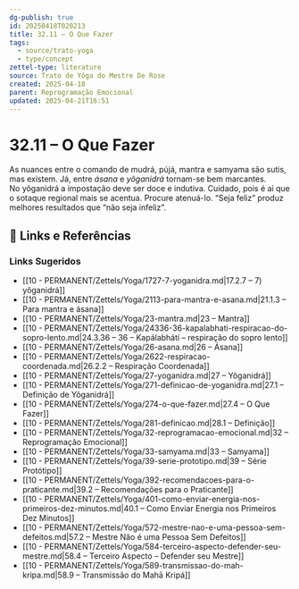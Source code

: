 ```yaml
---
dg-publish: true
id: 20250418T020213
title: 32.11 – O Que Fazer
tags:
  - source/trato-yoga
  - type/concept
zettel-type: literature
source: Trato de Yôga do Mestre De Rose
created: 2025-04-18
parent: Reprogramação Emocional
updated: 2025-04-21T16:51
---
```


# 32.11 – O Que Fazer

As nuances entre o comando de mudrá, pújá, mantra e samyama são sutis, mas existem. Já, entre *ásana* e *yôganidrá* tornam-se bem marcantes.  
No yôganidrá a impostação deve ser doce e indutiva. Cuidado, pois é aí que o sotaque regional mais se acentua. Procure atenuá-lo. “Seja feliz” produz melhores resultados que “não seja infeliz”.

## 🔗 Links e Referências











### Links Sugeridos

- [[10 - PERMANENT/Zettels/Yoga/1727-7-yoganidra.md\|17.2.7 – 7) yôganidrá]]
- [[10 - PERMANENT/Zettels/Yoga/2113-para-mantra-e-asana.md\|21.1.3 – Para mantra e ásana]]
- [[10 - PERMANENT/Zettels/Yoga/23-mantra.md\|23 – Mantra]]
- [[10 - PERMANENT/Zettels/Yoga/24336-36-kapalabhati-respiracao-do-sopro-lento.md\|24.3.36 – 36 – Kapálabhátí – respiração do sopro lento]]
- [[10 - PERMANENT/Zettels/Yoga/26-asana.md\|26 – Ásana]]
- [[10 - PERMANENT/Zettels/Yoga/2622-respiracao-coordenada.md\|26.2.2 – Respiração Coordenada]]
- [[10 - PERMANENT/Zettels/Yoga/27-yoganidra.md\|27 – Yôganidrá]]
- [[10 - PERMANENT/Zettels/Yoga/271-definicao-de-yoganidra.md\|27.1 – Definição de Yôganidrá]]
- [[10 - PERMANENT/Zettels/Yoga/274-o-que-fazer.md\|27.4 – O Que Fazer]]
- [[10 - PERMANENT/Zettels/Yoga/281-definicao.md\|28.1 – Definição]]
- [[10 - PERMANENT/Zettels/Yoga/32-reprogramacao-emocional.md\|32 – Reprogramação Emocional]]
- [[10 - PERMANENT/Zettels/Yoga/33-samyama.md\|33 – Samyama]]
- [[10 - PERMANENT/Zettels/Yoga/39-serie-prototipo.md\|39 – Série Protótipo]]
- [[10 - PERMANENT/Zettels/Yoga/392-recomendacoes-para-o-praticante.md\|39.2 – Recomendações para o Praticante]]
- [[10 - PERMANENT/Zettels/Yoga/401-como-enviar-energia-nos-primeiros-dez-minutos.md\|40.1 – Como Enviar Energia nos Primeiros Dez Minutos]]
- [[10 - PERMANENT/Zettels/Yoga/572-mestre-nao-e-uma-pessoa-sem-defeitos.md\|57.2 – Mestre Não é uma Pessoa Sem Defeitos]]
- [[10 - PERMANENT/Zettels/Yoga/584-terceiro-aspecto-defender-seu-mestre.md\|58.4 – Terceiro Aspecto – Defender seu Mestre]]
- [[10 - PERMANENT/Zettels/Yoga/589-transmissao-do-mah-kripa.md\|58.9 – Transmissão do Mahā Kripá]]